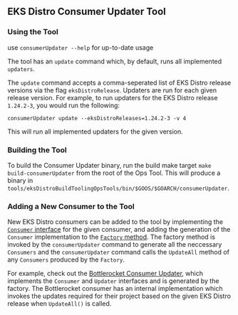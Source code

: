 ## EKS Distro Consumer Updater Tool

### Using the Tool
use `consumerUpdater --help` for up-to-date usage

The tool has an `update` command which, by default, runs all implemented `updaters`.

The `update` command accepts a comma-seperated list of EKS Distro release versions via the flag `eksDistroRelease`. 
Updaters are run for each given release version. For example, to run updaters for the EKS Distro release `1.24.2-3`, 
you would run the following:

```shell
consumerUpdater update --eksDistroReleases=1.24.2-3 -v 4
```

This will run all implemented updaters for the given version.

### Building the Tool
To build the Consumer Updater binary, run the build make target `make build-consumerUpdater`
from the root of the Ops Tool. This will produce a binary in `tools/eksDistroBuildToolingOpsTools/bin/$GOOS/$GOARCH/consumerUpdater`.

### Adding a New Consumer to the Tool
New EKS Distro consumers can be added to the tool by implementing the [`Consumer` interface](../../pkg/consumerUpdater/types.go) for the given consumer,
and adding the generation of the `Consumer` implementation to the [`Factory` method](../../pkg/consumerUpdater/factory.go). 
The factory method is invoked by the `consumerUpdater` command to generate all the neccessary `Consumers` 
and the `consumerUpdater` command calls the `UpdateAll` method of any `Consumers` produced by the `Factory`.

For example, check out the [Bottlerocket Consumer Updater](../../pkg/consumerUpdater/bottlerocket.go), which implements the `Consumer` and `Updater` interfaces and is generated by the factory.
The Bottlerocket consumer has an internal implementation which invokes the updates required for their project based on the given EKS Distro release when `UpdateAll()` is called.
